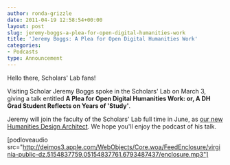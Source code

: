 ```yaml
---
author: ronda-grizzle
date: 2011-04-19 12:58:54+00:00
layout: post
slug: jeremy-boggs-a-plea-for-open-digital-humanities-work
title: 'Jeremy Boggs: A Plea for Open Digital Humanities Work'
categories:
- Podcasts
type: Announcement
---
```


Hello there, Scholars' Lab fans!

Visiting Scholar Jeremy Boggs spoke in the Scholars' Lab on March 3, giving a talk entitled **A Plea for Open Digital Humanities Work: or, A DH Grad Student Reflects on Years of 'Study'**.

Jeremy will join the faculty of the Scholars' Lab full time in June, as [our new Humanities Design Architect](http://www.scholarslab.org/announcements/welcoming-jeremy-boggs/). We hope you'll enjoy the podcast of his talk.

[podloveaudio src="http://deimos3.apple.com/WebObjects/Core.woa/FeedEnclosure/virginia-public-dz.5154837759.05154837761.6793487437/enclosure.mp3"]
